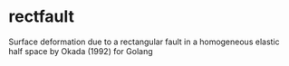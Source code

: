 # rectfault
Surface deformation due to a rectangular fault in a homogeneous elastic half space by Okada (1992) for Golang
